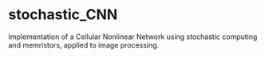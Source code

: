 # stochastic_CNN
Implementation of a Cellular Nonlinear Network using stochastic computing and memristors, applied to image processing.
